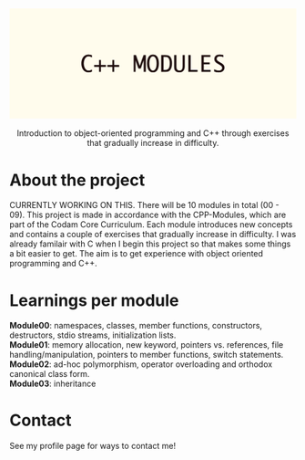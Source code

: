 <div align="center">
  <img src="img/C++_MODULES.png" alt="logo" width="1000" height="auto" />
  <p>Introduction to object-oriented programming and C++ through exercises that gradually increase in difficulty.</p>
</div>

# About the project
CURRENTLY WORKING ON THIS. There will be 10 modules in total (00 - 09). This project is made in accordance with the CPP-Modules, which are part of the Codam Core Curriculum. Each module introduces new concepts and contains a couple of exercises that gradually increase in difficulty. I was already familair with C when I begin this project so that makes some things a bit easier to get. The aim is to get experience with object oriented programming and C++.<br>

# Learnings per module <br>
**Module00**: namespaces, classes, member functions, constructors, destructors, stdio streams, initialization lists. <br>
**Module01**: memory allocation, new keyword, pointers vs. references, file handling/manipulation, pointers to member functions, switch statements. <br>
**Module02**: ad-hoc polymorphism, operator overloading and orthodox canonical class form. <br>
**Module03**: inheritance <br>

# Contact
See my profile page for ways to contact me!
